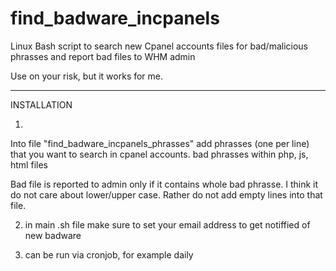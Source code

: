 # find_badware_incpanels

Linux Bash script to search new Cpanel accounts files for bad/malicious phrasses and report bad files to WHM admin

Use on your risk, but it works for me.

----

INSTALLATION

1)

Into file "find_badware_incpanels_phrasses" add phrasses (one per line) that you want to search in cpanel accounts. bad phrasses within php, js, html files

Bad file is reported to admin only if it contains whole bad phrasse. I think it do not care about lower/upper case. Rather do not add empty lines into that file.

2) in main .sh file make sure to set your email address to get notiffied of new badware

3) can be run via cronjob, for example daily
